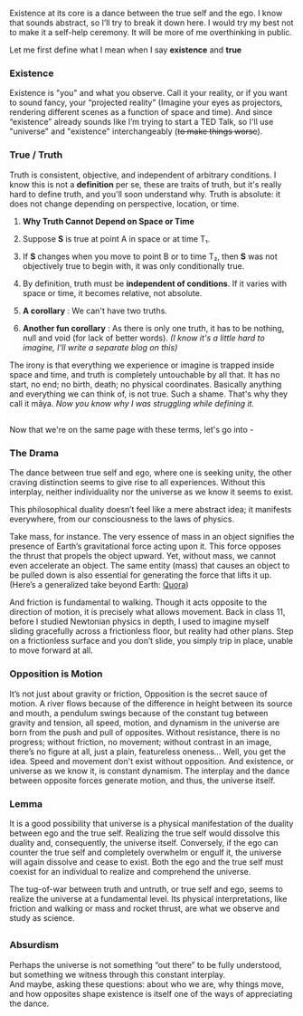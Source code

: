 Existence at its core is a dance between the true self and the ego. I know that sounds abstract, so I’ll try to break it down here. I would try my best not to make it a self-help ceremony. It will be more of me overthinking in public.

Let me first define what I mean when I say __existence__ and __true__

### Existence

Existence is "you" and what you observe. Call it your reality, or if you want to sound fancy, your “projected reality” (Imagine your eyes as projectors, rendering different scenes as a function of space and time). And since “existence” already sounds like I’m trying to start a TED Talk, so I'll use "universe" and "existence" interchangeably (~~to make things worse~~).

### True / Truth

Truth is consistent, objective, and independent of arbitrary conditions. I know this is not a __definition__ per se, these are traits of truth, but it's really hard to define truth, and you'll soon understand why. Truth is absolute: it does not change depending on perspective, location, or time.

1. **Why Truth Cannot Depend on Space or Time**

2. Suppose **S** is true at point A in space or at time T₁.  
3. If **S** changes when you move to point B or to time T₂, then **S** was not objectively true to begin with, it was only conditionally true.  
4. By definition, truth must be **independent of conditions**. If it varies with space or time, it becomes relative, not absolute.

5. __A corollary__ : We can't have two truths. 
6. __Another fun corollary__ : As there is only one truth, it has to be nothing, null and void (for lack of better words). _(I know it's a little hard to imagine, I'll write a separate blog on this)_

The irony is that everything we experience or imagine is trapped inside space and time, and truth is completely untouchable by all that. It has no start, no end; no birth, death; no physical coordinates. Basically anything and everything we can think of, is not true. Such a shame. That's why they call it mãya.
_Now you know why I was struggling while defining it._

##

Now that we're on the same page with these terms, let's go into -

### The Drama

The dance between true self and ego, where one is seeking unity, the other craving distinction seems to give rise to all experiences. Without this interplay, neither individuality nor the universe as we know it seems to exist.

This philosophical duality doesn’t feel like a mere abstract idea; it manifests everywhere, from our consciousness to the laws of physics.

Take mass, for instance. The very essence of mass in an object signifies the presence of Earth’s gravitational force acting upon it. This force opposes the thrust that propels the object upward. Yet, without mass, we cannot even accelerate an object. The same entity (mass) that causes an object to be pulled down is also essential for generating the force that lifts it up. (Here’s a generalized take beyond Earth: [Quora](https://www.quora.com/If-there-is-only-one-massive-object-and-no-other-will-there-be-gravity))

And friction is fundamental to walking. Though it acts opposite to the direction of motion, it is precisely what allows movement. Back in class 11, before I studied Newtonian physics in depth, I used to imagine myself sliding gracefully across a frictionless floor, but reality had other plans. Step on a frictionless surface and you don’t slide, you simply trip in place, unable to move forward at all.

### Opposition is Motion

It’s not just about gravity or friction, Opposition is the secret sauce of motion. A river flows because of the difference in height between its source and mouth, a pendulum swings because of the constant tug between gravity and tension, all speed, motion, and dynamism in the universe are born from the push and pull of opposites. Without resistance, there is no progress; without friction, no movement; without contrast in an image, there’s no figure at all, just a plain, featureless oneness… Well, you get the idea. Speed and movement don't exist without opposition. And existence, or universe as we know it, is constant dynamism. The interplay and the dance between opposite forces generate motion, and thus, the universe itself.

### Lemma

It is a good possibility that universe is a physical manifestation of the duality between ego and the true self. Realizing the true self would dissolve this duality and, consequently, the universe itself. Conversely, if the ego can counter the true self and completely overwhelm or engulf it, the universe will again dissolve and cease to exist. Both the ego and the true self must coexist for an individual to realize and comprehend the universe.

The tug-of-war between truth and untruth, or true self and ego, seems to realize the universe at a fundamental level. Its physical interpretations, like friction and walking or mass and rocket thrust, are what we observe and study as science.

##

### Absurdism

Perhaps the universe is not something “out there” to be fully understood, but something we witness through this constant interplay.  
And maybe, asking these questions: about who we are, why things move, and how opposites shape existence is itself one of the ways of appreciating the dance.
